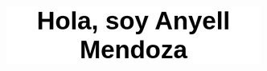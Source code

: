 <div class="nombre">
    <h1 style="text-align: center; font-size: 50px; font-family: Arial, Helvetica, sans-serif; color: rgb(0, 0, 0); background-color: rgb(255, 255, 255); ">Hola, soy Anyell Mendoza</h1>
</div>

